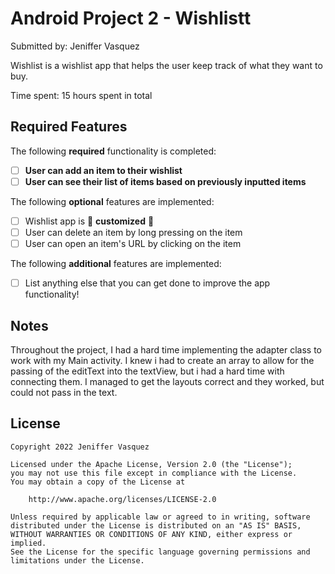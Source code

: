 # Android Project 2 - Wishlistt

Submitted by: Jeniffer Vasquez

Wishlist is a wishlist app that helps the user keep track of what they want to buy.

Time spent: 15 hours spent in total

## Required Features

The following **required** functionality is completed:

- [ ] **User can add an item to their wishlist**
- [ ] **User can see their list of items based on previously inputted items**

The following **optional** features are implemented:

- [ ] Wishlist app is 🎨 **customized** 🎨
- [ ] User can delete an item by long pressing on the item
- [ ] User can open an item's URL by clicking on the item

The following **additional** features are implemented:

* [ ] List anything else that you can get done to improve the app functionality!



## Notes
Throughout the project, I had a hard time implementing the adapter class to work with my Main activity. I knew i had to create an array to allow 
for the passing of the editText into the textView, but i had a hard time with connecting them. I managed to get the layouts correct and they worked,
but could not pass in the text.
## License

    Copyright 2022 Jeniffer Vasquez

    Licensed under the Apache License, Version 2.0 (the "License");
    you may not use this file except in compliance with the License.
    You may obtain a copy of the License at

        http://www.apache.org/licenses/LICENSE-2.0

    Unless required by applicable law or agreed to in writing, software
    distributed under the License is distributed on an "AS IS" BASIS,
    WITHOUT WARRANTIES OR CONDITIONS OF ANY KIND, either express or implied.
    See the License for the specific language governing permissions and
    limitations under the License.
